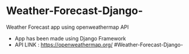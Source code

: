 # Weather-Forecast-Django-
Weather Forecast app using openweathermap API

* App has been made using Django Framework
* API LINK : https://openweathermap.org/
#Weather-Forecast-Django-
